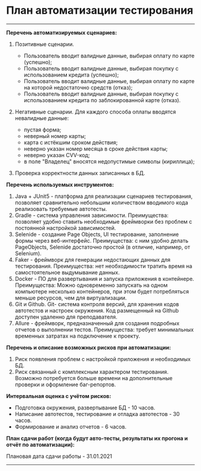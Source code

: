 # План автоматизации тестирования
***************************************
**Перечень автоматизируемых сценариев:**  
1. Позитивные сценарии.
   * Пользователь вводит валидные данные, выбирая оплату по карте (успешно);
    * Пользователь вводит валидные данные, выбирая покупку с использованием кредита (успешно);
   * Пользователь вводит валидные данные, выбирая оплату по карте на которой недостаточно средств (отказ);
   * Пользователь вводит валидные данные, выбирая покупку с использованием кредита по заблокированной карте (отказ).  
   
2. Негативные сценарии. Для каждого способа оплаты вводятся невалидные данные:
   * пустая форма;
   * неверный номер карты;
   * карта с истёкшим сроком действия;
   * неверно указан номер месяца в сроке действия карты;
   * неверно указан CVV-код;
   * в поле "Владелец" вносятся недопустимые символы (кириллица); 
   
3. Проверка корректности данных записанных в БД.

**Перечень используемых инструментов:**  
1. Java + JUnit5 - платформа для реализации сценариев тестирования, позволяет сравнительно небольшим количеством вводимого кода реализовать требуемые автотесты.
2. Gradle - cистема управления зависимости. Преимущества: позволяет удобно ставить необходимые фреймворки без проблем с постоянной настройкой зависимостей.   
3. Selenide - создание Page Objects, UI тестирование, заполнение формы через веб-интерфейс. Преимущества: с ним удобно делать PageObjects, Selenide достаточно простой (в отличие, например, от Selenium).
4. Faker - фреймворк для генерации недостающих данных для тестирования. Преимущества: нет необходимости тратить время на самостоятельное выдумывание данных.
5. Docker - ПО для развертывания и запуска приложения в контейнере. Преимущества: Можно одновременно запускать на одном компьютере несколько контейнеров, при этом будет потребляться меньше ресурсов, чем для виртуализации.
6. Git и Github. Git- cистема контроля версий, для хранения кодов автотестов и настроек окружения. Код размещенный на Github доступен удаленно для преподавателя.
7. Allure - фреймворк, предназначенный для создания подробных отчетов о выполнении тестов. Преимущества: требует минимальных временных затратах на подключение к проекту.

**Перечень и описание возможных рисков при автоматизации:**  
1. Риск появления проблем с настройкой приложения и необходимых БД.
2. Риск связанный с комплексным характером тестирования. Возможно потребуется больше времени на дополнительные проверки и оформление баг-репортов.

**Интервальная оценка с учётом рисков:**  
- Подготовка окружения, развертывание БД - 10 часов.
- Написание автотестов, тестирование и отладка автотестов - 30 часов.
- Формирование и анализ отчетов - 6 часов.

**План сдачи работ (когда будут авто-тесты, результаты их прогона и отчёт по автоматизации):**  

Плановая дата сдачи работы - 31.01.2021
***************************************
